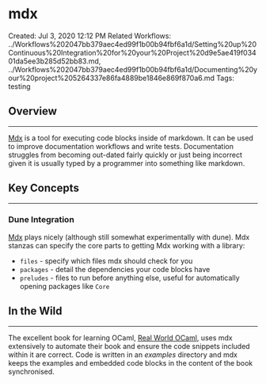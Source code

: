 # mdx

Created: Jul 3, 2020 12:12 PM
Related Workflows: ../Workflows%202047bb379aec4ed99f1b00b94fbf6a1d/Setting%20up%20Continuous%20Integration%20for%20your%20Project%20d9e5ae419f03401da5ee3b285d52bb83.md, ../Workflows%202047bb379aec4ed99f1b00b94fbf6a1d/Documenting%20your%20project%205264337e86fa4889be1846e869f870a6.md
Tags: testing

## Overview

---

[Mdx](https://github.com/realworldocaml/mdx) is a tool for executing code blocks inside of markdown. It can be used to improve documentation workflows and write tests. Documentation struggles from becoming out-dated fairly quickly or just being incorrect given it is usually typed by a programmer into something like markdown.  

## Key Concepts

---

### Dune Integration

[Mdx](https://dune.readthedocs.io/en/stable/dune-files.html#mdx-since-2-4) plays nicely (although still somewhat experimentally with dune). Mdx stanzas can specify the core parts to getting Mdx working with a library: 

- `files` - specify which files mdx should check for you
- `packages` - detail the dependencies your code blocks have
- `preludes` - files to run before anything else, useful for automatically opening packages like `Core`

## In the Wild

---

The excellent book for learning OCaml, [Real World OCaml,](https://github.com/realworldocaml/book) uses mdx extensively to automate their book and ensure the code snippets included within it are correct. Code is written in an *examples* directory and mdx keeps the examples and embedded code blocks in the content of the book synchronised.